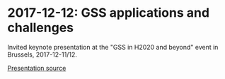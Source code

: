# 2017-12-12: GSS applications and challenges

Invited keynote presentation at the "GSS in H2020 and beyond" event in Brussels, 2017-12-11/12.

[Presentation source](Jansson_GSS_Applications.md)
